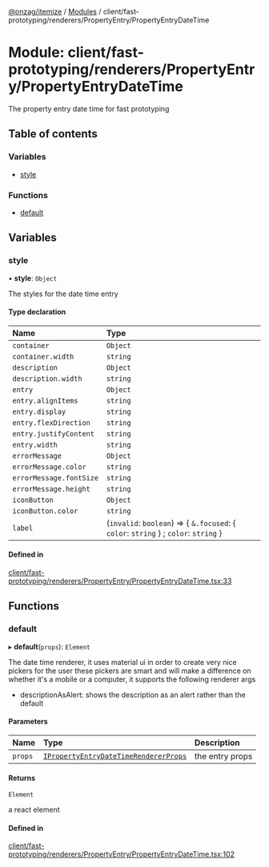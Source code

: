 [@onzag/itemize](../README.md) / [Modules](../modules.md) / client/fast-prototyping/renderers/PropertyEntry/PropertyEntryDateTime

# Module: client/fast-prototyping/renderers/PropertyEntry/PropertyEntryDateTime

The property entry date time for fast prototyping

## Table of contents

### Variables

- [style](client_fast_prototyping_renderers_PropertyEntry_PropertyEntryDateTime.md#style)

### Functions

- [default](client_fast_prototyping_renderers_PropertyEntry_PropertyEntryDateTime.md#default)

## Variables

### style

• **style**: `Object`

The styles for the date time entry

#### Type declaration

| Name | Type |
| :------ | :------ |
| `container` | `Object` |
| `container.width` | `string` |
| `description` | `Object` |
| `description.width` | `string` |
| `entry` | `Object` |
| `entry.alignItems` | `string` |
| `entry.display` | `string` |
| `entry.flexDirection` | `string` |
| `entry.justifyContent` | `string` |
| `entry.width` | `string` |
| `errorMessage` | `Object` |
| `errorMessage.color` | `string` |
| `errorMessage.fontSize` | `string` |
| `errorMessage.height` | `string` |
| `iconButton` | `Object` |
| `iconButton.color` | `string` |
| `label` | (`invalid`: `boolean`) => { `&.focused`: { `color`: `string`  } ; `color`: `string`  } |

#### Defined in

[client/fast-prototyping/renderers/PropertyEntry/PropertyEntryDateTime.tsx:33](https://github.com/onzag/itemize/blob/a24376ed/client/fast-prototyping/renderers/PropertyEntry/PropertyEntryDateTime.tsx#L33)

## Functions

### default

▸ **default**(`props`): `Element`

The date time renderer, it uses material ui in order to create very nice pickers for the user
these pickers are smart and will make a difference on whether it's a mobile or a computer,
it supports the following renderer args

- descriptionAsAlert: shows the description as an alert rather than the default

#### Parameters

| Name | Type | Description |
| :------ | :------ | :------ |
| `props` | [`IPropertyEntryDateTimeRendererProps`](../interfaces/client_internal_components_PropertyEntry_PropertyEntryDateTime.IPropertyEntryDateTimeRendererProps.md) | the entry props |

#### Returns

`Element`

a react element

#### Defined in

[client/fast-prototyping/renderers/PropertyEntry/PropertyEntryDateTime.tsx:102](https://github.com/onzag/itemize/blob/a24376ed/client/fast-prototyping/renderers/PropertyEntry/PropertyEntryDateTime.tsx#L102)
